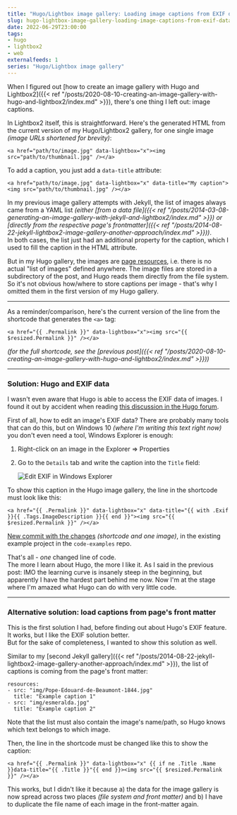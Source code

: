 ```yaml
---
title: "Hugo/Lightbox image gallery: Loading image captions from EXIF data"
slug: hugo-lightbox-image-gallery-loading-image-captions-from-exif-data
date: 2022-06-29T23:00:00
tags:
- hugo
- lightbox2
- web
externalfeeds: 1
series: "Hugo/Lightbox image gallery"
---
```


When I figured out [how to create an image gallery with Hugo and Lightbox2]({{< ref "/posts/2020-08-10-creating-an-image-gallery-with-hugo-and-lightbox2/index.md" >}}), there's one thing I left out: image captions.

In Lightbox2 itself, this is straightforward. Here's the generated HTML from the current version of my Hugo/Lightbox2 gallery, for one single image *(image URLs shortened for brevity)*:

    <a href="path/to/image.jpg" data-lightbox="x"><img src="path/to/thumbnail.jpg" /></a>

To add a caption, you just add a `data-title` attribute:

    <a href="path/to/image.jpg" data-lightbox="x" data-title="My caption"><img src="path/to/thumbnail.jpg" /></a>

In my previous image gallery attempts with Jekyll, the list of images always came from a YAML list *(either [from a data file]({{< ref "/posts/2014-03-08-generating-an-image-gallery-with-jekyll-and-lightbox2/index.md" >}}) or [directly from the respective page's frontmatter]({{< ref "/posts/2014-08-22-jekyll-lightbox2-image-gallery-another-approach/index.md" >}}))*.  
In both cases, the list just had an additional property for the caption, which I used to fill the caption in the HTML attribute.

But in my Hugo gallery, the images are [page resources](https://gohugo.io/content-management/page-resources/), i.e. there is no actual "list of images" defined anywhere. The image files are stored in a subdirectory of the post, and Hugo reads them directly from the file system.  
So it's not obvious how/where to store captions per image - that's why I omitted them in the first version of my Hugo gallery.

---

As a reminder/comparison, here's the current version of the line from the shortcode that generates the `<a>` tag:

    <a href="{{ .Permalink }}" data-lightbox="x"><img src="{{ $resized.Permalink }}" /></a>

*(for the full shortcode, see the [previous post]({{< ref "/posts/2020-08-10-creating-an-image-gallery-with-hugo-and-lightbox2/index.md" >}}))*

---

### Solution: Hugo and EXIF data

I wasn't even aware that Hugo is able to access the EXIF data of images. I found it out by accident when reading [this discussion in the Hugo forum](https://discourse.gohugo.io/t/exif-iptc/25995).

First of all, how to edit an image's EXIF data? There are probably many tools that can do this, but on Windows 10 *(where I'm writing this text right now)* you don't even need a tool, Windows Explorer is enough:

1. Right-click on an image in the Explorer ⇒ Properties
2. Go to the `Details` tab and write the caption into the `Title` field:

    ![Edit EXIF in Windows Explorer](/img/hugo-gallery-exif.png)

To show this caption in the Hugo image gallery, the line in the shortcode must look like this:

    <a href="{{ .Permalink }}" data-lightbox="x" data-title="{{ with .Exif }}{{ .Tags.ImageDescription }}{{ end }}"><img src="{{ $resized.Permalink }}" /></a>

[New commit with the changes](https://github.com/christianspecht/code-examples/commit/425418fef8e2ef27c1b9b89ea691eb19cfceff1a) *(shortcode and one image)*, in the existing example project in the `code-examples` repo.


That's all - *one* changed line of code.  
The more I learn about Hugo, the more I like it. As I said in the previous post: IMO the learning curve is insanely steep in the beginning, but apparently I have the hardest part behind me now. Now I'm at the stage where I'm amazed what Hugo can do with very little code.

---

### Alternative solution: load captions from page's front matter

This is the first solution I had, before finding out about Hugo's EXIF feature. It works, but I like the EXIF solution better.  
But for the sake of completeness, I wanted to show this solution as well.

Similar to my [second Jekyll gallery]({{< ref "/posts/2014-08-22-jekyll-lightbox2-image-gallery-another-approach/index.md" >}}), the list of captions is coming from the page's front matter: 

	resources:
	- src: "img/Pope-Edouard-de-Beaumont-1844.jpg"
	  title: "Example caption 1"
	- src: "img/esmeralda.jpg"
	  title: "Example caption 2"

Note that the list must also contain the image's name/path, so Hugo knows which text belongs to which image. 

Then, the line in the shortcode must be changed like this to show the caption:

    <a href="{{ .Permalink }}" data-lightbox="x" {{ if ne .Title .Name }}data-title="{{ .Title }}"{{ end }}><img src="{{ $resized.Permalink }}" /></a>

This works, but I didn't like it because a) the data for the image gallery is now spread across two places *(file system and front matter)* and b) I have to duplicate the file name of each image in the front-matter again.
